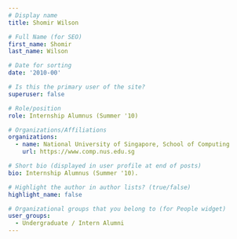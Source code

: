 ```yaml
---
# Display name
title: Shomir Wilson

# Full Name (for SEO) 
first_name: Shomir
last_name: Wilson

# Date for sorting
date: '2010-00'

# Is this the primary user of the site?
superuser: false

# Role/position
role: Internship Alumnus (Summer '10)

# Organizations/Affiliations
organizations:
  - name: National University of Singapore, School of Computing
    url: https://www.comp.nus.edu.sg

# Short bio (displayed in user profile at end of posts)
bio: Internship Alumnus (Summer '10). 

# Highlight the author in author lists? (true/false)
highlight_name: false

# Organizational groups that you belong to (for People widget)
user_groups:
  - Undergraduate / Intern Alumni
---
```

